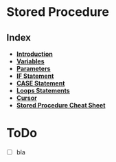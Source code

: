 # Stored Procedure

## Index
* **[Introduction](./introduction.md)** <br>
* **[Variables](./variables.md)** <br>
* **[Parameters](./parameters.md)** <br>
* **[IF Statement](./if-statement.md)** <br>
* **[CASE Statement](./case-statement.md)** <br>
* **[Loops Statements](./loops-statements.md)** <br>
* **[Cursor](./cursor.md)** <br>
* **[Stored Procedure Cheat Sheet](./interview-cheat-sheet.md)** <br>



# ToDo
- [ ] bla

